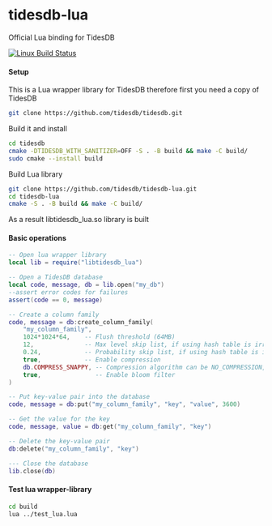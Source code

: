 # tidesdb-lua
Official Lua binding for TidesDB

[![Linux Build Status](https://github.com/tidesdb/tidesdb-lua/actions/workflows/build_and_test_lua.yml/badge.svg)](https://github.com/tidesdb/tidesdb-lua/actions/workflows/build_and_test_lua.yml)

#### Setup

This is a Lua wrapper library for TidesDB therefore first you need
a copy of TidesDB

```bash
git clone https://github.com/tidesdb/tidesdb.git

```
Build it and install
```bash
cd tidesdb
cmake -DTIDESDB_WITH_SANITIZER=OFF -S . -B build && make -C build/
sudo cmake --install build
```

Build Lua library
```bash
git clone https://github.com/tidesdb/tidesdb-lua.git
cd tidesdb-lua
cmake -S . -B build && make -C build/
```
As a result libtidesdb_lua.so library is built
#### Basic operations

```lua
-- Open lua wrapper library
local lib = require("libtidesdb_lua")

-- Open a TidesDB database
local code, message, db = lib.open("my_db")
--assert error codes for failures
assert(code == 0, message)

-- Create a column family
code, message = db:create_column_family(
    "my_column_family", 
    1024*1024*64,    -- Flush threshold (64MB)
    12,              -- Max level skip list, if using hash table is irrelevant
    0.24,            -- Probability skip list, if using hash table is irrelevant
    true,            -- Enable compression
    db.COMPRESS_SNAPPY, -- Compression algorithm can be NO_COMPRESSION, COMPRESS_SNAPPY, COMPRESS_LZ4, COMPRESS_ZSTD
    true,               -- Enable bloom filter
)

-- Put key-value pair into the database
code, message = db:put("my_column_family", "key", "value", 3600)

-- Get the value for the key
code, message, value = db:get("my_column_family", "key")

-- Delete the key-value pair
db:delete("my_column_family", "key")

--- Close the database
lib.close(db)
```

#### Test lua wrapper-library
```bash
cd build
lua ../test_lua.lua
```

